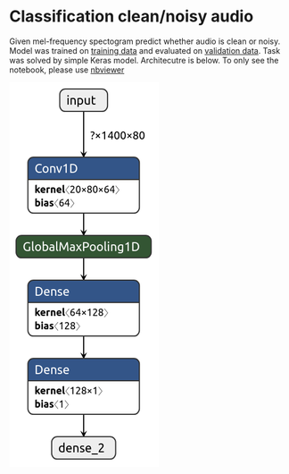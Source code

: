# Classification clean/noisy audio

Given mel-frequency spectogram predict whether audio is clean or noisy. Model was trained on [training data](https://drive.google.com/file/d/1M5oEPjOwxiMAVfVvUgMJ5yYOLyYq3tGz/view?usp=sharing) and evaluated on [validation data](https://drive.google.com/file/d/1Q7dhyYxFAV6EcWnVo3DtPymDhaiWiBda/view?usp=sharing). Task was solved by simple Keras model. Architecutre is below. To only see the notebook, please use [nbviewer](https://nbviewer.jupyter.org/github/elch10/Noisy-Clean-Audio-Classification/blob/master/NDL.ipynb)

![](model.h5.png)